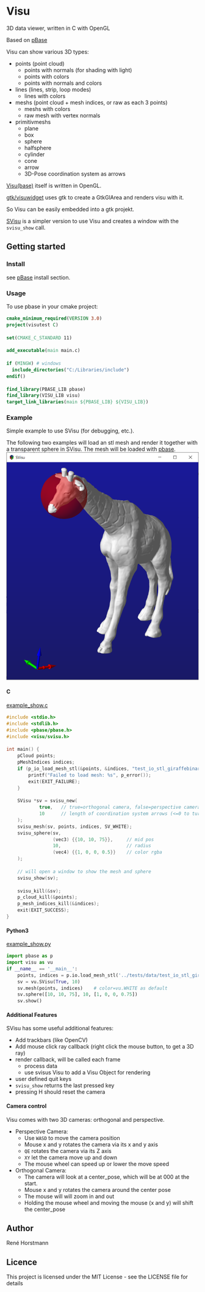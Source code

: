 # Visu
3D data viewer, written in C with OpenGL

Based on [pBase](https://github.com/renehorstmann/pbase)

Visu can show various 3D types:
- points (point cloud)
  - points with normals (for shading with light)
  - points with colors
  - points with normals and colors
- lines (lines, strip, loop modes)
  - lines with colors
- meshs (point cloud + mesh indices, or raw as each 3 points)
  - meshs with colors
  - raw mesh with vertex normals
- primitivmeshs
  - plane
  - box
  - sphere
  - halfsphere
  - cylinder
  - cone
  - arrow
  - 3D-Pose coordination system as arrows

[Visu(base)](include/visu/visubase.h) itself is written in OpenGL.

[gtk/visuwidget](include/visu/gtk/visuwidget.h) uses gtk to create a GtkGlArea and renders visu with it.

So Visu can be easily embedded into a gtk projekt.

[SVisu](include/visu/svisu.h) is a simpler version to use Visu and creates a window with the `svisu_show` call.


## Getting started

### Install
see [pBase](https://github.com/renehorstmann/pbase) install section.

### Usage
To use pbase in your cmake project:
```cmake
cmake_minimum_required(VERSION 3.0)
project(visutest C)

set(CMAKE_C_STANDARD 11)

add_executable(main main.c)

if (MINGW) # windows
  include_directories("C:/Libraries/include")
endif()

find_library(PBASE_LIB pbase)
find_library(VISU_LIB visu)
target_link_libraries(main ${PBASE_LIB} ${VISU_LIB})
```

### Example
Simple example to use SVisu (for debugging, etc.).

The following two examples will load an stl mesh and render it together with a transparent sphere in SVisu.
The mesh will be loaded with [pbase](https://github.com/renehorstmann/pbase).
![img](svisu.png)

#### C
[example_show.c](tests/example_show.c)
```c
#include <stdio.h>
#include <stdlib.h>
#include <pbase/pbase.h>
#include <visu/svisu.h>

int main() {
    pCloud points;
    pMeshIndices indices;
    if (p_io_load_mesh_stl(&points, &indices, "test_io_stl_giraffebinary.stl")) {
        printf("Failed to load mesh: %s", p_error());
        exit(EXIT_FAILURE);
    }

    SVisu *sv = svisu_new(
            true,   // true=orthogonal camera, false=perspective camera
            10      // length of coordination system arrows (<=0 to turn off)
    );
    svisu_mesh(sv, points, indices, SV_WHITE);
    svisu_sphere(sv,
                 (vec3) {{10, 10, 75}},     // mid pos
                 10,                        // radius
                 (vec4) {{1, 0, 0, 0.5}}    // color rgba
    );

    // will open a window to show the mesh and sphere
    svisu_show(sv);

    svisu_kill(&sv);
    p_cloud_kill(&points);
    p_mesh_indices_kill(&indices);
    exit(EXIT_SUCCESS);
}
```

#### Python3
[example_show.py](python/example_show.py)
```python
import pbase as p
import visu as vu
if __name__ == '__main__':
    points, indices = p.io.load_mesh_stl('../tests/data/test_io_stl_giraffebinary.stl')
    sv = vu.SVisu(True, 10)
    sv.mesh(points, indices)    # color=vu.WHITE as default
    sv.sphere([10, 10, 75], 10, [1, 0, 0, 0.75])
    sv.show()

```

#### Additional Features
SVisu has some useful additional features:
- Add trackbars (like OpenCV)
- Add mouse click ray callback (right click the mouse button, to get a 3D ray)
- render callback, will be called each frame
  - process data
  - use svisus Visu to add a Visu Object for rendering
- user defined quit keys
- `svisu_show` returns the last pressed key
- pressing H should reset the camera

#### Camera control
Visu comes with two 3D cameras: orthogonal and perspective.
- Perspective Camera:
  - Use `WASD` to move the camera position
  - Mouse x and y rotates the camera via its x and y axis
  - `QE` rotates the camera via its Z axis
  - `XY` let the camera move up and down
  - The mouse wheel can speed up or lower the move speed
- Orthogonal Camera:
  - The camera will look at a center_pose, which will be at 000 at the start.
  - Mouse x and y rotates the camera around the center pose
  - The mouse will will zoom in and out
  - Holding the mouse wheel and moving the mouse (x and y) will shift the center_pose

## Author

René Horstmann

## Licence

This project is licensed under the MIT License - see the LICENSE file for details

